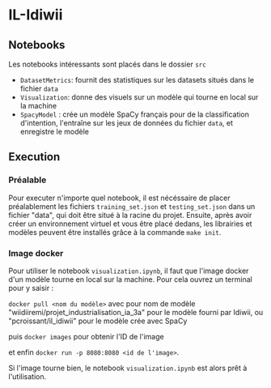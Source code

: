 # IL-Idiwii

  
## Notebooks

Les notebooks intéressants sont placés dans le dossier `src`

- `DatasetMetrics`: fournit des statistiques sur les datasets situés dans le fichier `data` 
- `Visualization`: donne des visuels sur un modèle qui tourne en local sur la machine
- `SpacyModel` : crée un modèle SpaCy français pour de la classification d'intention, l'entraîne sur les jeux de données du fichier `data`, et enregistre le modèle

  
  

## Execution

  

### Préalable

  

Pour executer n'importe quel notebook, il est nécéssaire de placer préalablement les fichiers `training_set.json` et `testing_set.json` dans un fichier "data", qui doit être situé à la racine du projet. 
Ensuite, après avoir créer un environnement virtuel et vous être placé dedans, les librairies et modèles peuvent être installés grâce à la commande `make init`.

  

### Image docker

  

Pour utiliser le notebook `visualization.ipynb`, il faut que l'image docker d'un modèle tourne en local sur la machine. Pour cela ouvrez un terminal pour y saisir :

  

`docker pull <nom du modèle>` avec pour nom de modèle "wiidiiremi/projet_industrialisation_ia_3a" pour le modèle fourni par Idiwii, ou "pcroissant/il_idiwii" pour le modèle crée avec SpaCy

puis `docker images` pour obtenir l'ID de l'image

et enfin `docker run -p 8080:8080 <id de l'image>`.

  Si l'image tourne bien, le notebook `visualization.ipynb` est alors prêt à l'utilisation.
